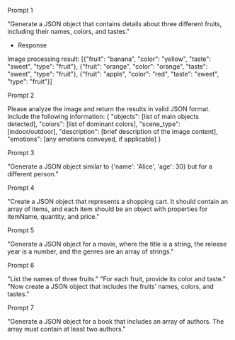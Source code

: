 Prompt 1

"Generate a JSON object that contains details about three different fruits, including their names, colors, and tastes."

- Response

Image processing result: 
 [{"fruit": "banana", "color": "yellow", "taste": "sweet", "type": "fruit"}, 
  {"fruit": "orange", "color": "orange", "taste": "sweet", "type": "fruit"}, 
  {"fruit": "apple", "color": "red", "taste": "sweet", "type": "fruit"}] 


Prompt 2

Please analyze the image and return the results in valid JSON format. Include the following information:
{
  "objects": [list of main objects detected],
  "colors": [list of dominant colors],
  "scene_type": [indoor/outdoor],
  "description": [brief description of the image content],
  "emotions": [any emotions conveyed, if applicable]
}


Prompt 3

"Generate a JSON object similar to {'name': 'Alice', 'age': 30} but for a different person."


Prompt 4

"Create a JSON object that represents a shopping cart. It should contain an array of items, and each item should be an object with properties for itemName, quantity, and price."

Prompt 5

"Generate a JSON object for a movie, where the title is a string, the release year is a number, and the genres are an array of strings."


Prompt 6

"List the names of three fruits."
"For each fruit, provide its color and taste."
"Now create a JSON object that includes the fruits’ names, colors, and tastes."

Prompt 7

"Generate a JSON object for a book that includes an array of authors. The array must contain at least two authors."


